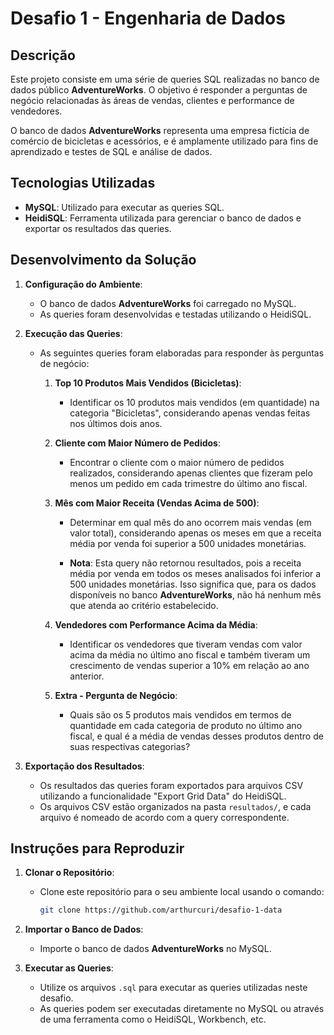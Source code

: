 # Desafio 1 - Engenharia de Dados

## Descrição

Este projeto consiste em uma série de queries SQL realizadas no banco de dados público **AdventureWorks**. O objetivo é responder a perguntas de negócio relacionadas às áreas de vendas, clientes e performance de vendedores.

O banco de dados **AdventureWorks** representa uma empresa fictícia de comércio de bicicletas e acessórios, e é amplamente utilizado para fins de aprendizado e testes de SQL e análise de dados.

## Tecnologias Utilizadas

- **MySQL**: Utilizado para executar as queries SQL.
- **HeidiSQL**: Ferramenta utilizada para gerenciar o banco de dados e exportar os resultados das queries.

## Desenvolvimento da Solução

1. **Configuração do Ambiente**:
   - O banco de dados **AdventureWorks** foi carregado no MySQL.
   - As queries foram desenvolvidas e testadas utilizando o HeidiSQL.

2. **Execução das Queries**:
   - As seguintes queries foram elaboradas para responder às perguntas de negócio:

     1. **Top 10 Produtos Mais Vendidos (Bicicletas)**:
        - Identificar os 10 produtos mais vendidos (em quantidade) na categoria "Bicicletas", considerando apenas vendas feitas nos últimos dois anos.

     2. **Cliente com Maior Número de Pedidos**:
        - Encontrar o cliente com o maior número de pedidos realizados, considerando apenas clientes que fizeram pelo menos um pedido em cada trimestre do último ano fiscal.

     3. **Mês com Maior Receita (Vendas Acima de 500)**:
        - Determinar em qual mês do ano ocorrem mais vendas (em valor total), considerando apenas os meses em que a receita média por venda foi superior a 500 unidades monetárias.

        - **Nota**: Esta query não retornou resultados, pois a receita média por venda em todos os meses analisados foi inferior a 500 unidades monetárias. Isso significa que, para os dados disponíveis no banco **AdventureWorks**, não há nenhum mês que atenda ao critério estabelecido.

     4. **Vendedores com Performance Acima da Média**:
        - Identificar os vendedores que tiveram vendas com valor acima da média no último ano fiscal e também tiveram um crescimento de vendas superior a 10% em relação ao ano anterior.

     5. **Extra - Pergunta de Negócio**:
        - Quais são os 5 produtos mais vendidos em termos de quantidade em cada categoria de produto no último ano fiscal, e qual é a média de vendas desses produtos dentro de suas respectivas categorias?

3. **Exportação dos Resultados**:
   - Os resultados das queries foram exportados para arquivos CSV utilizando a funcionalidade "Export Grid Data" do HeidiSQL.
   - Os arquivos CSV estão organizados na pasta `resultados/`, e cada arquivo é nomeado de acordo com a query correspondente.

## Instruções para Reproduzir

1. **Clonar o Repositório**:
   - Clone este repositório para o seu ambiente local usando o comando:
     ```bash
     git clone https://github.com/arthurcuri/desafio-1-data
     ```

2. **Importar o Banco de Dados**:
   - Importe o banco de dados **AdventureWorks** no MySQL.

3. **Executar as Queries**:
   - Utilize os arquivos `.sql` para executar  as queries utilizadas neste desafio.
   - As queries podem ser executadas diretamente no MySQL ou através de uma ferramenta como o HeidiSQL, Workbench, etc.


